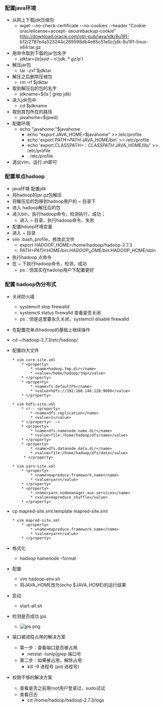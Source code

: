 ### 配置java环境
* 从网上下载jdk压缩包
	* wget --no-check-certificate --no-cookies --header "Cookie: oraclelicense=accept-  securebackup-cookie" http://download.oracle.com/otn-pub/java/jdk/8u191-  b12/2787e4a523244c269598db4e85c51e0c/jdk-8u191-linux-x64.tar.gz
* 用命令取到下载的jar包名字
	* jdktar=$(ls | sed -n '/jdk.*gz$/p')
* 解压jar包
	* tar -zxf $jdktar
* 解压之后删除压缩包
	* rm -rf $jdktar
* 取到解压后的包的名字
	* jdkname=$(ls | grep jdk)
* 进入jdk包中
	* cd $jdkname
* 取到其包所在的路径
	* javahome=$(pwd)
* 配置环境
	* echo "javahome:"$javahome
		* echo "export JAVA_HOME=$javahome" >> /etc/profile
		* echo 'export PATH=$PATH:$JAVA_HOME/bin' >> /etc/profile
		* echo 'export CLASSPATH=$:CLASSPATH:$JAVA_HOME/lib/' >> /etc/profile
		* . /etc/profile
* 退出vim，运行.sh即可
 
### 配置单点hadoop
* java环境  配置jdk
* 将hadoop的jar.gz包解压
* 将解压后的包移到hadoop用户的 ~ 目录下
* 进入 hadoop解压后的包
* 进入bin，执行hadoop命令，检测执行，成功；
	* 进入 ~ 目录，执行hadoop命令，失败
* 配置hdoop环境变量
* 进入 ~ 目录
* vim .bash_profile，修改此文件
	* export HADOOP_HOME=/home/hadoop/hadoop-2.7.3
	* PATH=$PATH:$HOME/bin:$HADOOP_HOME/bin:$HADOOP_HOME/sbin
* 执行hadoop 点命令
* 在 ~ 下执行hadoop命令，检测，成功
	* ps：但其实在hadoop用户下配置更好

### 配置 hadoop伪分布式
* 关闭防火墙
	* systemctl stop firewalld
	* systemctl status firewalld 查看是否关闭 
	* ps：但是这里要永久关闭，systemctl disable firewalld
* 在配置完单点hadoop的基础上继续操作
* cd ~/hadoop-2.7.3/etc/hadoop/
* 配置四大文件
    ```
	* vim core-site.xml 
		* <property>  
			* <name>hadoop.tmp.dir</name>  
			* <value>/home/hadoop/tmp</value>
		* </property>  
		* <property>  
			* <name>fs.defaultFS</name>  
			* <value>hdfs://192.168.146.128:9000</value>  
		* </property> 
	```
	```
	* vim hdfs-site.xml 
		* <!-- <property>    
			* <name>dfs.replication</name>    
			* <value>1</value>    
		* </property> -->   
		* <property>    
			* <name>dfs.namenode.name.dir</name>    
			* <value>file:/home/hadoop/dfs/name</value>    
		* </property>    
		* <property>    
			* <name>dfs.datanode.data.dir</name>    
			* <value>file:/home/hadoop/dfs/data</value>    
		 * </property>
	```
	```
	* vim yarn-site.xml 
		* <property>  
			* <name>mapreduce.framework.name</name>  
			* <value>yarn</value>  
		* </property>   
		* <property>  
			* <name>yarn.nodemanager.aux-services</name>  
			* <value>mapreduce_shuffle</value>  
		* </property>
	```	
* cp mapred-site.xml.template mapred-site.xml
	```
	* vim mapred-site.xml
		* <property>
			* <name>mapreduce.framework.name</name>
			* <value>yarn</value>
		* </property>
	```
	
* 格式化
	* hadoop namenode -format
* 配置
	* vim hadoop-env.sh
    * 将JAVA_HOME改为(echo $JAVA_HOME)的运行结果
* 启动
	* start-all.sh
* 检测是否成功 jps
	* ![jps.png](https://upload-images.jianshu.io/upload_images/14467401-5f8a3a7e807fd295.png?imageMogr2/auto-orient/strip%7CimageView2/2/w/1240)

* 端口被进程占用的解决方案 
	* 第一步：查看端口是否被占用 
		* netstat -tunlp|grep 端口号
	* 第二步：如果被占用，解除占用
		* kill -9 进程号 (pid 进程号)
* 权限不够的解决方案
	* 查看是否之前用root用户登录过，sudo试试
	* 查看日志 
		* cd /home/hadoop/hadoop-2.7.3/logs












